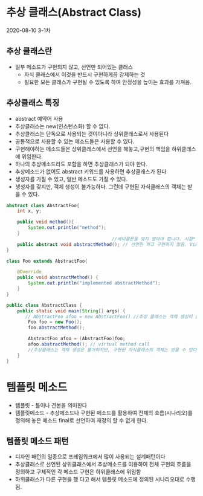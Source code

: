 # 추상 클래스(Abstract Class)
2020-08-10 3-1차

## 추상 클래스란
* 일부 메소드가 구현되지 않고, 선언만 되어있는 클래스
   * 자식 클래스에서 이것을 반드시 구현하게끔 강제하는 것
   * 필요한 모든 클래스가 구현될 수 있도록 하여 안정성을 높이는 효과를 가져옴.
## 추상클래스 특징
* abstract 예약어 사용
* 추상클래스는 new(인스턴스화) 할 수 없다.
* 추상클래스는 단독으로 사용되는 것이아니라 상위클래스로서 사용된다
* 공통적으로 사용할 수 있는 메소드들은 사용할 수 있다.
* 구현해야하는 메소드들은 상위클래스에서 선언을 해놓고,구현의 책임을 하위클래스에 위임한다.
* 하나의 추상메소드라도 포함을 하면 추상클래스가 되야 한다.
* 추상메소드가 없어도 abstract 키워드를 사용하면 추상클래스가 된다
* 생성자를 가질 수 있고, 일반 메소드도 가질 수 있다. 
* 생성자를 갖지만, 객체 생성이 불가능하다. 그런데 구현된 자식클래스의 객체는 받을 수 있다.

````java
abstract class AbstractFoo{
    int x, y;

    public void method(){
        System.out.println("method");
    }
                                       //세미콜론을 잊지 말아야 합니다. 시험*
    public abstract void abstractMethod(); // 선언만 하고 구현하지 않음. Virtual method call이여서 부모메소드는 비어있음.
}

class Foo extends AbstractFoo{

    @Override
    public void abstractMethod() {
        System.out.println("implemented abstractMethod");
    }
}

public class AbstractClass {
    public static void main(String[] args) {
       // AbstractFoo afoo = new AbstractFoo() //추상 클래스는 객체 생성이 불가합니다. 구현이안되있으니 인스턴스화가 안된다.
        Foo foo = new Foo();
        foo.abstractMethod();

        AbstractFoo afoo = (AbstractFoo)foo;
        afoo.abstractMethod(); // virtual method call
        //추상클래스는 객체 생성은 불가하지만, 구현된 자식클래스의 객체는 받을 수 있다.
    }
}
````

# 템플릿 메소드
* 템플릿 - 틀이나 견본을 의미한다
* 템플릿메소드 - 추상메소드나 구현된 메소드를 활용하여 전체의 흐름(시나리오)를 정의해 놓은 메소드
final로 선언하여 재정의 할 수 없게 한다.

## 템플릿 메소드 패턴
* 디자인 패턴의 일종으로 프레임워크에서 많이 사용되는 설계패턴이다
* 추상클래스로 선언된 상위클래스에서 추상메소드를 이용하여 전체 구현의 흐름을 정의하고
구체적인 각 메소드 구현은 하위클래스에 위임함 
* 하위클래스가 다른 구현을 했 다고 해서 템플릿 메소드에 정의된 시나리오대로 수행됨.